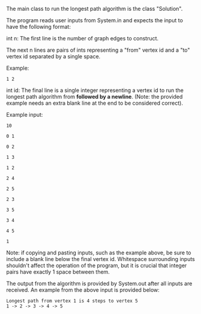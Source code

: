 The main class to run the longest path algorithm is the class "Solution".

The program reads user inputs from System.in and expects the input to have the following format:

int n: The first line is the number of graph edges to construct. 
    
The next n lines are pairs of ints representing a "from" vertex id and a "to" vertex id separated by a single space.

Example:
   
	1 2
    
int id: The final line is a single integer representing a vertex id to run the longest path algorithm from **followed by a newline**. 
(Note: the provided example needs an extra blank line at the end to be considered correct).

Example input:
   
	10
    
	0 1
   
	0 2
   
	1 3
   
	1 2
   
	2 4
   
	2 5
   
	2 3
   
	3 5
   
	3 4
   
	4 5
   
	1


      			

Note: if copying and pasting inputs, such as the example above, be sure to include a blank line below the final vertex id.
Whitespace surrounding inputs shouldn't affect the operation of the program, but it is crucial that integer pairs have exactly 1 space between them.

The output from the algorithm is provided by System.out after all inputs are received. An example from the above input is provided below:
    
    Longest path from vertex 1 is 4 steps to vertex 5
    1 -> 2 -> 3 -> 4 -> 5
